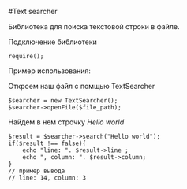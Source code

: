 #Text searcher

Библиотека для поиска текстовой строки в файле.

Подключение библиотеки
```
require();
```

Пример использования:

Откроем наш файл с помщью TextSearcher
```$file_path = __DIR__.'/my_file.txt'
$searcher = new TextSearcher();
$searcher->openFile($file_path);
```
Найдем в нем строчку *Hello world*
```
$result = $searcher->search("Hello world");
if($result !== false){
    echo "line: ". $result->line ;
    echo ", column: ". $result->column;
}
// пример вывода 
// line: 14, column: 3
```











